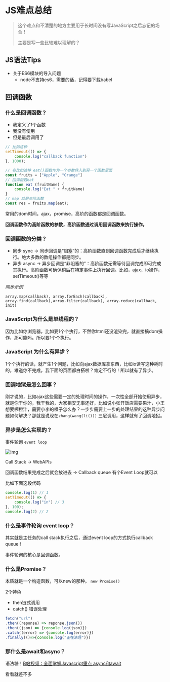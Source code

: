 # JS难点总结

>这个难点和不清楚的地方主要用于长时间没有写JavaScript之后忘记的场合！
>
>主要是写一些比较难以理解的？

## JS语法Tips

- 关于ES6模块的导入问题
  - node不支持es6，需要的话，记得要下载babel
  
## 回调函数

### 什么是回调函数？

- 我定义了1个函数
- 我没有使用
- 但是最后调用了

```javascript
// 比如这种
setTimeout(() => {
    console.log("callback function")
}, 1000);

// 有比如这种 eat()函数作为一个参数传入到另一个函数里面
const fruits = ["Apple", "Orange"]
// 回调函数eat
function eat (fruitName) {
    console.log("Eat " + fruitName)
}
// map 就是高阶函数
const res = fruits.map(eat);
```

常用的dom时间，ajax，promise，高阶的函数都是回调函数。

**回调函数作为高阶函数的参数，高阶函数通过调用回调函数来执行操作。**

### 回调函数的分类？

- 同步 sync → 同步回调是“阻塞”的：高阶函数直到回调函数完成后才继续执行。绝大多数的数组操作都是同步。
- 异步 async → 异步回调是“非阻塞的”：高阶函数无需等待回调完成即可完成其执行。高阶函数可确保稍后在特定事件上执行回调。比如，ajax，io操作，setTimeout()等等

*同步示例*

```
array.map(callback), array.forEach(callback), array.find(callback),array.filter(callback), array.reduce(callback, init)
```

### JavaScript为什么是单线程的？

因为比如你浏览器，比如要1个个执行，不然你html还没渲染完，就直接搞dom操作，那可能吗。所以要1个个执行。

### JavaScript 为什么有异步？

1个个执行的话，就产生1个问题，比如向ajax数据库拿东西，比如io读写这种耗时的，难道你不完成，我下面的页面都白搭啦？肯定不行的！所以就有了异步。

### 回调地狱是怎么回事？

刚才说的，比如ajax这些需要一定的处理时间的操作，一次性全部开始使用异步，就是你干你的，我干我的，大家相安无事还好，比如说小张开饭店需要果汁，小王想要榨橙汁，需要小李的橙子怎么办？一步步需要上一步的处理结果的这种异步问题如何解决？那就是说现在`zhang(wang(li()))` 三层调用，这样就有了回调地狱。

### 异步是怎么实现的？

事件轮询 `event loop`

![img](https://miro.medium.com/max/1400/1*iHhUyO4DliDwa6x_cO5E3A.gif)

Call Stack → WebAPIs 

回调函数结果完成之后就会放进去 → Callback queue 有个Event Loop就可以

比如下面这段代码

```javascript
console.log(1) // 1
setTimeout(() => {
    console.log("in") // 3
}, 100);
console.log(2) // 2
```

### 什么是事件轮询 event loop？

其实就是主任务的call stack执行之后，通过event loop的方式执行callback queue！

事件轮询的核心是回调函数。

### 什么是Promise？

本质就是一个构造函数，可以new的那种。 `new Promise()`

2个特色

- then链式调用
- catch() 错误处理

```javascript
fetch("url")
.then((reponse) => reponse.json())
.then((json) => {console.log(json)})
.catch((error) => {console.log(error)})
.finally(()=>{console.log("正在清理")})
```

### 那什么是await和async？

语法糖！[B站视频：全面掌握Javascript重点 async和await](https://www.bilibili.com/video/BV1gf4y1e7Us?spm_id_from=333.999.0.0)

看看就差不多
